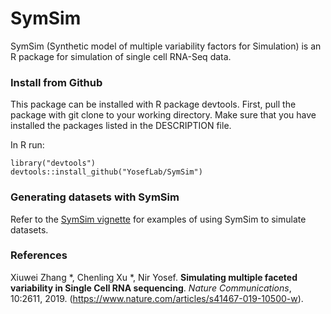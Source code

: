 # SymSim
SymSim (Synthetic model of multiple variability factors for Simulation) is an R package for simulation of single cell RNA-Seq data. 

### Install from Github
This package can be installed with R package devtools. First, pull the package with git clone to your working directory. Make sure that you have installed the packages listed in the DESCRIPTION file.

In R run:
```{r}
library("devtools")
devtools::install_github("YosefLab/SymSim")
```

### Generating datasets with SymSim

Refer to the [SymSim vignette](https://github.com/YosefLab/SymSim/blob/master/vignettes/SymSimTutorial.Rmd) for examples of using SymSim to simulate datasets.

### References

Xiuwei Zhang &ast;, Chenling Xu &ast;, Nir Yosef. **Simulating multiple faceted variability in Single Cell RNA sequencing**. _Nature Communications_, 10:2611, 2019. (https://www.nature.com/articles/s41467-019-10500-w).
